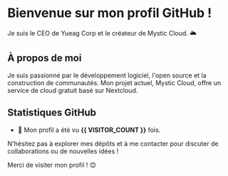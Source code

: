 # Bienvenue sur mon profil GitHub !

Je suis le CEO de Yueag Corp et le créateur de Mystic Cloud. 🌥️

## À propos de moi

Je suis passionné par le développement logiciel, l'open source et la construction de communautés. Mon projet actuel, Mystic Cloud, offre un service de cloud gratuit basé sur Nextcloud.

## Statistiques GitHub

- 👀 Mon profil a été vu **{{ VISITOR_COUNT }}** fois.

N'hésitez pas à explorer mes dépôts et à me contacter pour discuter de collaborations ou de nouvelles idées !

Merci de visiter mon profil ! 😊
